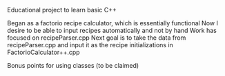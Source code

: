 Educational project to learn basic C++

Began as a factorio recipe calculator, which is essentially functional
Now I desire to be able to input recipes automatically and not by hand
Work has focused on recipeParser.cpp
Next goal is to take the data from recipeParser.cpp and input it as the recipe initializations in FactorioCalculator++.cpp

Bonus points for using classes (to be claimed)
